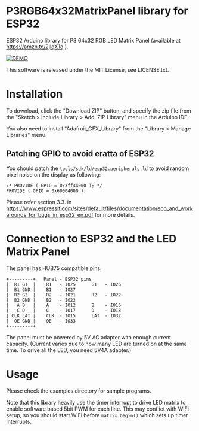 # P3RGB64x32MatrixPanel library for ESP32

ESP32 Arduino library for P3 64x32 RGB LED Matrix Panel (available at https://amzn.to/2jlqX1q ).

[![DEMO](http://img.youtube.com/vi/5Z31kwsd-1I/0.jpg)](http://www.youtube.com/watch?v=5Z31kwsd-1I)

This software is released under the MIT License, see LICENSE.txt.

# Installation

To download, click the "Download ZIP" button, and specify the zip file
from the "Sketch > Include Library > Add .ZIP Library" menu in the Arduino IDE.

You also need to install "Adafruit_GFX_Library" from the "Library > Manage Libraries" menu.

## Patching GPIO to avoid eratta of ESP32

You should patch the `tools/sdk/ld/esp32.peripherals.ld` to avoid random pixel noise on the display as following:

```
/* PROVIDE ( GPIO = 0x3ff44000 ); */
PROVIDE ( GPIO = 0x60004000 );
```

Please refer section 3.3. in https://www.espressif.com/sites/default/files/documentation/eco_and_workarounds_for_bugs_in_esp32_en.pdf for more details.

# Connection to ESP32 and the LED Matrix Panel

The panel has HUB75 compatible pins.

```
+---------+   Panel - ESP32 pins
|  R1 G1  |    R1   - IO25      G1   - IO26
|  B1 GND |    B1   - IO27
|  R2 G2  |    R2   - IO21      R2   - IO22
|  B2 GND |    B2   - IO23
|   A B   |    A    - IO12      B    - IO16
|   C D   |    C    - IO17      D    - IO18
| CLK LAT |    CLK  - IO15      LAT  - IO32
|  OE GND |    OE   - IO33
+---------+
```

The panel must be powered by 5V AC adapter with enough current capacity.
(Current varies due to how many LED are turned on at the same time.
 To drive all the LED, you need 5V4A adapter.)

# Usage

Please check the examples directory for sample programs.

Note that this library heavily use the timer interrupt to drive LED matrix to enable software based 5bit PWM for each line.
This may conflict with WiFi setup, so you should start WiFi before `matrix.begin()` which sets up timer interrupts.

